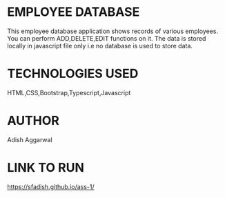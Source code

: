 # EMPLOYEE DATABASE
This employee database application shows records of various employees. You can perform ADD,DELETE,EDIT functions on it. The data is stored locally in javascript file only i.e no database is used to store data.

# TECHNOLOGIES USED
HTML,CSS,Bootstrap,Typescript,Javascript

# AUTHOR
Adish Aggarwal

# LINK TO RUN 
https://sfadish.github.io/ass-1/
